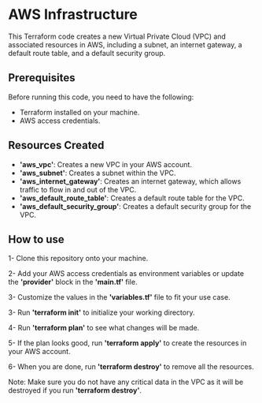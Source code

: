 # AWS Infrastructure

This Terraform code creates a new Virtual Private Cloud (VPC) and associated resources in AWS, including a subnet, an internet gateway, a default route table, and a default security group.


## Prerequisites

Before running this code, you need to have the following:

-    Terraform installed on your machine.
-    AWS access credentials.

## Resources Created

-    **'aws_vpc'**: Creates a new VPC in your AWS account.
-    **'aws_subnet'**: Creates a subnet within the VPC.
-    **'aws_internet_gateway'**: Creates an internet gateway, which allows traffic to flow in and out of the VPC.
-    **'aws_default_route_table'**: Creates a default route table for the VPC.
-    **'aws_default_security_group'**: Creates a default security group for the VPC.


## How to use

1-    Clone this repository onto your machine.

2-    Add your AWS access credentials as environment variables or update the **'provider'** block in the **'main.tf'** file.

3-    Customize the values in the **'variables.tf'** file to fit your use case.

3-    Run **'terraform init'** to initialize your working directory.

4-    Run **'terraform plan'** to see what changes will be made.

5-    If the plan looks good, run **'terraform apply'** to create the resources in your AWS account.

6-    When you are done, run **'terraform destroy'** to remove all the resources.


Note: Make sure you do not have any critical data in the VPC as it will be destroyed if you run **'terraform destroy'**.



